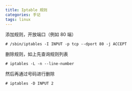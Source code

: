 ```yaml
---
title: Iptable 规则
categories: 手记
tags: linux
---
```


添加规则，开放端口（例如 80 端）

```shell
# /sbin/iptables -I INPUT -p tcp --dport 80 -j ACCEPT
```

删除规则，如上先查询规则列表

```shell
# iptables -L -n --line-number
```

然后再通过号码进行删除

```shell
# iptables -D INPUT 2
```
